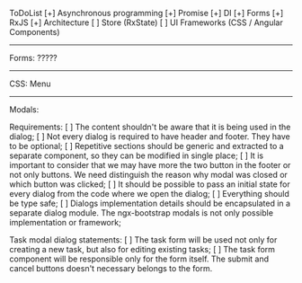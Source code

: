 ToDoList
[+] Asynchronous programming
[+] Promise
[+] DI
[+] Forms
[+] RxJS
[+] Architecture
[ ] Store (RxState)
[ ] UI Frameworks (CSS / Angular Components)

-------------------------
Forms:
?????


-------------------------
CSS:
Menu

-------------------------
Modals:

Requirements:
[ ] The content shouldn't be aware that it is being used in the dialog;
[ ] Not every dialog is required to have header and footer. They have to be optional; 
[ ] Repetitive sections should be generic and extracted to a separate component, so they can be modified in single place; 
[ ] It is important to consider that we may have more the two button in the footer or not only buttons.
    We need distinguish the reason why modal was closed or which button was clicked;
[ ] It should be possible to pass an initial state for every dialog from the code where we open the dialog;
[ ] Everything should be type safe;
[ ] Dialogs implementation details should be encapsulated in a separate dialog module. The ngx-bootstrap modals is not only possible implementation or framework;


Task modal dialog statements:
[ ] The task form will be used not only for creating a new task, but also for editing existing tasks;
[ ] The task form component will be responsible only for the form itself. The submit and cancel buttons doesn't necessary belongs to the form.
